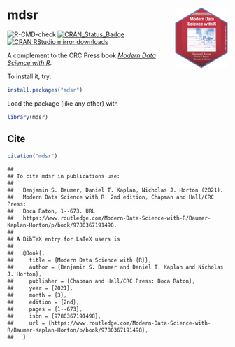 
# mdsr <img src='man/figures/logo.png' align="right" height="139" />

![R-CMD-check](https://github.com/mdsr-book/mdsr/workflows/R-CMD-check/badge.svg)
[![CRAN\_Status\_Badge](https://www.r-pkg.org/badges/version/mdsr)](https://cran.r-project.org/package=mdsr)
[![CRAN RStudio mirror
downloads](https://cranlogs.r-pkg.org/badges/mdsr)](https://www.r-pkg.org/pkg/mdsr)

A complement to the CRC Press book [*Modern Data Science with
R*](https://mdsr-book.github.io/).

To install it, try:

``` r
install.packages("mdsr")
```

Load the package (like any other) with

``` r
library(mdsr)
```

## Cite

``` r
citation("mdsr")
```

    ## 
    ## To cite mdsr in publications use:
    ## 
    ##   Benjamin S. Baumer, Daniel T. Kaplan, Nicholas J. Horton (2021).
    ##   Modern Data Science with R. 2nd edition, Chapman and Hall/CRC Press:
    ##   Boca Raton, 1--673. URL
    ##   https://www.routledge.com/Modern-Data-Science-with-R/Baumer-Kaplan-Horton/p/book/9780367191498.
    ## 
    ## A BibTeX entry for LaTeX users is
    ## 
    ##   @Book{,
    ##     title = {Modern Data Science with {R}},
    ##     author = {Benjamin S. Baumer and Daniel T. Kaplan and Nicholas J. Horton},
    ##     publisher = {Chapman and Hall/CRC Press: Boca Raton},
    ##     year = {2021},
    ##     month = {3},
    ##     edition = {2nd},
    ##     pages = {1--673},
    ##     isbn = {9780367191498},
    ##     url = {https://www.routledge.com/Modern-Data-Science-with-R/Baumer-Kaplan-Horton/p/book/9780367191498},
    ##   }
